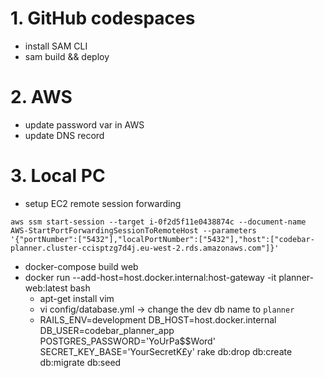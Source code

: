# 1. GitHub codespaces

- install SAM CLI
- sam build && deploy

# 2. AWS

- update password var in AWS
- update DNS record

# 3. Local PC

- setup EC2 remote session forwarding

```
aws ssm start-session --target i-0f2d5f11e0438874c --document-name AWS-StartPortForwardingSessionToRemoteHost --parameters '{"portNumber":["5432"],"localPortNumber":["5432"],"host":["codebar-planner.cluster-ccisptzg7d4j.eu-west-2.rds.amazonaws.com"]}'
```

- docker-compose build web
- docker run --add-host=host.docker.internal:host-gateway -it planner-web:latest bash
  - apt-get install vim
  - vi config/database.yml -> change the dev db name to `planner`
  - RAILS_ENV=development DB_HOST=host.docker.internal DB_USER=codebar_planner_app POSTGRES_PASSWORD='YoUrPa$$Word' SECRET_KEY_BASE='YourSecretK£y' rake db:drop db:create db:migrate db:seed
